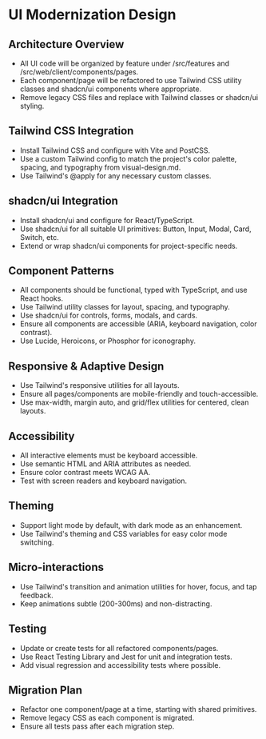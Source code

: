 # UI Modernization Design

## Architecture Overview
- All UI code will be organized by feature under /src/features and /src/web/client/components/pages.
- Each component/page will be refactored to use Tailwind CSS utility classes and shadcn/ui components where appropriate.
- Remove legacy CSS files and replace with Tailwind classes or shadcn/ui styling.

## Tailwind CSS Integration
- Install Tailwind CSS and configure with Vite and PostCSS.
- Use a custom Tailwind config to match the project's color palette, spacing, and typography from visual-design.md.
- Use Tailwind's @apply for any necessary custom classes.

## shadcn/ui Integration
- Install shadcn/ui and configure for React/TypeScript.
- Use shadcn/ui for all suitable UI primitives: Button, Input, Modal, Card, Switch, etc.
- Extend or wrap shadcn/ui components for project-specific needs.

## Component Patterns
- All components should be functional, typed with TypeScript, and use React hooks.
- Use Tailwind utility classes for layout, spacing, and typography.
- Use shadcn/ui for controls, forms, modals, and cards.
- Ensure all components are accessible (ARIA, keyboard navigation, color contrast).
- Use Lucide, Heroicons, or Phosphor for iconography.

## Responsive & Adaptive Design
- Use Tailwind's responsive utilities for all layouts.
- Ensure all pages/components are mobile-friendly and touch-accessible.
- Use max-width, margin auto, and grid/flex utilities for centered, clean layouts.

## Accessibility
- All interactive elements must be keyboard accessible.
- Use semantic HTML and ARIA attributes as needed.
- Ensure color contrast meets WCAG AA.
- Test with screen readers and keyboard navigation.

## Theming
- Support light mode by default, with dark mode as an enhancement.
- Use Tailwind's theming and CSS variables for easy color mode switching.

## Micro-interactions
- Use Tailwind's transition and animation utilities for hover, focus, and tap feedback.
- Keep animations subtle (200-300ms) and non-distracting.

## Testing
- Update or create tests for all refactored components/pages.
- Use React Testing Library and Jest for unit and integration tests.
- Add visual regression and accessibility tests where possible.

## Migration Plan
- Refactor one component/page at a time, starting with shared primitives.
- Remove legacy CSS as each component is migrated.
- Ensure all tests pass after each migration step. 